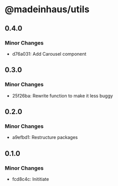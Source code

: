 # @madeinhaus/utils

## 0.4.0

### Minor Changes

- d76a031: Add Carousel component

## 0.3.0

### Minor Changes

- 25f26ba: Rewrite function to make it less buggy

## 0.2.0

### Minor Changes

- a9efbd1: Restructure packages

## 0.1.0

### Minor Changes

- fcd8c4c: Inititiate
